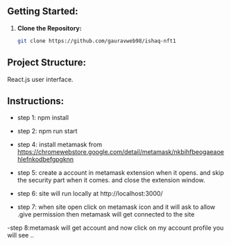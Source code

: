 ## Getting Started:

1.  **Clone the Repository:**

    ```bash
    git clone https://github.com/gauravweb98/ishaq-nft1
    ```

## Project Structure:

React.js user interface.

## Instructions:

- step 1: npm install

- step 2: npm run start

- step 4: install metamask from https://chromewebstore.google.com/detail/metamask/nkbihfbeogaeaoehlefnkodbefgpgknn

- step 5: create a account in metamask extension when it opens. and skip the security part when it comes. and close the extension window.

- step 6: site will run locally at http://localhost:3000/

- step 7: when site open click on metamask icon and it will ask to allow .give permission then metamask will get connected to the site

-step 8:metamask will get account and now click on my account profile you will see ..

